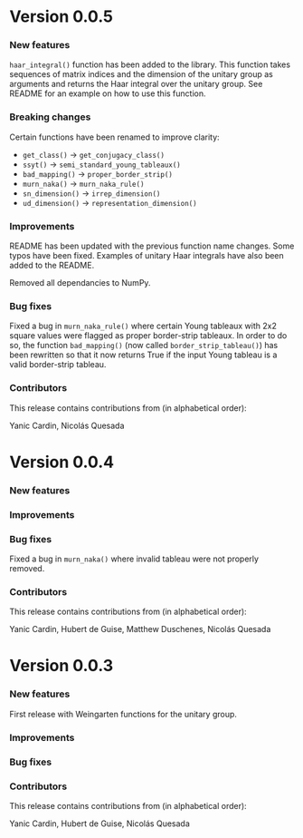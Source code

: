 # Version 0.0.5

### New features

`haar_integral()` function has been added to the library. This function takes sequences of matrix indices and the dimension of the unitary group as arguments and returns the Haar integral over the unitary group. See README for an example on how to use this function.

### Breaking changes

Certain functions have been renamed to improve clarity:
* `get_class()` -> `get_conjugacy_class()`
* `ssyt()` -> `semi_standard_young_tableaux()`
* `bad_mapping()` -> `proper_border_strip()`
* `murn_naka()` -> `murn_naka_rule()`
* `sn_dimension()` -> `irrep_dimension()`
* `ud_dimension()` -> `representation_dimension()`

### Improvements

README has been updated with the previous function name changes. Some typos have been fixed. Examples of unitary Haar integrals have also been added to the README.

Removed all dependancies to NumPy.

### Bug fixes

Fixed a bug in `murn_naka_rule()` where certain Young tableaux with 2x2 square values were flagged as proper border-strip tableaux. In order to do so, the function `bad_mapping()` (now called `border_strip_tableau()`) has been rewritten so that it now returns True if the input Young tableau is a valid border-strip tableau.

### Contributors

This release contains contributions from (in alphabetical order):

Yanic Cardin, Nicolás Quesada

# Version 0.0.4

### New features

### Improvements

### Bug fixes

Fixed a bug in `murn_naka()` where invalid tableau were not properly removed.

### Contributors

This release contains contributions from (in alphabetical order):

Yanic Cardin, Hubert de Guise, Matthew Duschenes, Nicolás Quesada

# Version 0.0.3

### New features

First release with Weingarten functions for the unitary group.

### Improvements

### Bug fixes

### Contributors

This release contains contributions from (in alphabetical order):

Yanic Cardin, Hubert de Guise, Nicolás Quesada
